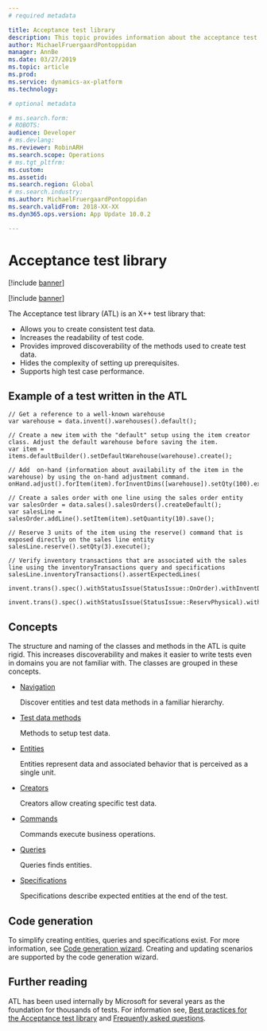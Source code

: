 ```yaml
---
# required metadata

title: Acceptance test library
description: This topic provides information about the acceptance test library.
author: MichaelFruergaardPontoppidan
manager: AnnBe
ms.date: 03/27/2019
ms.topic: article
ms.prod: 
ms.service: dynamics-ax-platform
ms.technology: 

# optional metadata

# ms.search.form: 
# ROBOTS: 
audience: Developer
# ms.devlang: 
ms.reviewer: RobinARH
ms.search.scope: Operations
# ms.tgt_pltfrm: 
ms.custom: 
ms.assetid: 
ms.search.region: Global
# ms.search.industry: 
ms.author: MichaelFruergaardPontoppidan
ms.search.validFrom: 2018-XX-XX
ms.dyn365.ops.version: App Update 10.0.2

---
```


# Acceptance test library

[!include [banner](../includes/banner.md)]

[!include [banner](../includes/preview-banner.md)]

The Acceptance test library (ATL) is an X++ test library that:

- Allows you to create consistent test data.
- Increases the readability of test code.
- Provides improved discoverability of the methods used to create test data.
- Hides the complexity of setting up prerequisites.
- Supports high test case performance.

## Example of a test written in the ATL

```
// Get a reference to a well-known warehouse 
var warehouse = data.invent().warehouses().default();
 
// Create a new item with the "default" setup using the item creator class. Adjust the default warehouse before saving the item.
var item = items.defaultBuilder().setDefaultWarehouse(warehouse).create();
        
// Add  on-hand (information about availability of the item in the warehouse) by using the on-hand adjustment command.
onHand.adjust().forItem(item).forInventDims([warehouse]).setQty(100).execute();
        
// Create a sales order with one line using the sales order entity
var salesOrder = data.sales().salesOrders().createDefault();
var salesLine = salesOrder.addLine().setItem(item).setQuantity(10).save();
        
// Reserve 3 units of the item using the reserve() command that is exposed directly on the sales line entity
salesLine.reserve().setQty(3).execute();
        
// Verify inventory transactions that are associated with the sales line using the inventoryTransactions query and specifications
salesLine.inventoryTransactions().assertExpectedLines(
    invent.trans().spec().withStatusIssue(StatusIssue::OnOrder).withInventDims([warehouse]).withQty(-3),
    invent.trans().spec().withStatusIssue(StatusIssue::ReservPhysical).withInventDims([warehouse]).withQty(-7)); 
```

## Concepts
The structure and naming of the classes and methods in the ATL is quite rigid. This increases discoverability and makes it easier to write tests even in domains you are not familiar with. The classes are grouped in these concepts.
- [Navigation](concepts-navigation.md)
    
    Discover entities and test data methods in a familiar hierarchy.
- [Test data methods](test-data-methods.md)
    
    Methods to setup test data.
- [Entities](concepts-entities.md)
    
    Entities represent data and associated behavior that is perceived as a single unit.
- [Creators](concepts-creators.md)

    Creators allow creating specific test data.
- [Commands](concepts-commands.md)

    Commands execute business operations.
- [Queries](concepts-queries.md)

    Queries finds entities.    
- [Specifications](concepts-specifications.md)

    Specifications describe expected entities at the end of the test.

## Code generation
To simplify creating entities, queries and specifications exist. For more information, see [Code generation wizard](code-generation-wizard.md). Creating and updating scenarios are supported by the code generation wizard.

## Further reading
ATL has been used internally by Microsoft for several years as the foundation for thousands of tests. For information see, [Best practices for the Acceptance test library](atl-best-practices.md) and [Frequently asked questions](atl-faq.md).
